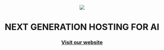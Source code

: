<p align="center">
  <img src="https://github.com/Bubble-Hosting/.github/assets/55755965/c5208eb3-b4cb-45c9-9ce7-1b9c6836f1ca">
</p>

<h1 align="center">NEXT GENERATION HOSTING FOR AI</h1>
<h3 align="center"><a href="https://bubblehosting.net/">Visit our website</a></h3>
